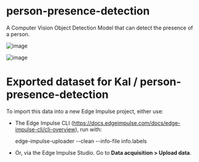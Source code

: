 # person-presence-detection
A Computer Vision Object Detection Model that can detect the presence of a person.

![image](https://user-images.githubusercontent.com/119089252/228236052-aa976a5b-8c12-460e-8ae7-11953191a9f0.png)


![image](https://user-images.githubusercontent.com/119089252/228235048-70d5c7df-a28a-4330-8536-864264892a42.png)

# Exported dataset for Kal / person-presence-detection

To import this data into a new Edge Impulse project, either use:

* The Edge Impulse CLI (https://docs.edgeimpulse.com/docs/edge-impulse-cli/cli-overview), run with:

    edge-impulse-uploader --clean --info-file info.labels

* Or, via the Edge Impulse Studio. Go to **Data acquisition > Upload data**.

